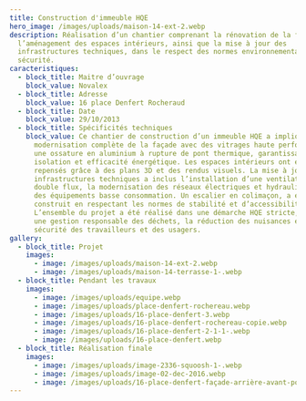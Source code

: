 ```yaml
---
title: Construction d'immeuble HQE
hero_image: /images/uploads/maison-14-ext-2.webp
description: Réalisation d’un chantier comprenant la rénovation de la façade,
  l’aménagement des espaces intérieurs, ainsi que la mise à jour des
  infrastructures techniques, dans le respect des normes environnementales et de
  sécurité.
caracteristiques:
  - block_title: Maitre d’ouvrage
    block_value: Novalex
  - block_title: Adresse
    block_value: 16 place Denfert Rocheraud
  - block_title: Date
    block_value: 29/10/2013
  - block_title: Spécificités techniques
    block_value: Ce chantier de construction d’un immeuble HQE a impliqué la
      modernisation complète de la façade avec des vitrages haute performance et
      une ossature en aluminium à rupture de pont thermique, garantissant
      isolation et efficacité énergétique. Les espaces intérieurs ont été
      repensés grâce à des plans 3D et des rendus visuels. La mise à jour des
      infrastructures techniques a inclus l’installation d’une ventilation
      double flux, la modernisation des réseaux électriques et hydrauliques avec
      des équipements basse consommation. Un escalier en colimaçon, a été
      construit en respectant les normes de stabilité et d’accessibilité.
      L’ensemble du projet a été réalisé dans une démarche HQE stricte, assurant
      une gestion responsable des déchets, la réduction des nuisances et la
      sécurité des travailleurs et des usagers.
gallery:
  - block_title: Projet
    images:
      - image: /images/uploads/maison-14-ext-2.webp
      - image: /images/uploads/maison-14-terrasse-1-.webp
  - block_title: Pendant les travaux
    images:
      - image: /images/uploads/equipe.webp
      - image: /images/uploads/place-denfert-rochereau.webp
      - image: /images/uploads/16-place-denfert-3.webp
      - image: /images/uploads/16-place-denfert-rochereau-copie.webp
      - image: /images/uploads/16-place-denfert-2-1-1-.webp
      - image: /images/uploads/16-place-denfert.webp
  - block_title: Réalisation finale
    images:
      - image: /images/uploads/image-2336-squoosh-1-.webp
      - image: /images/uploads/image-02-dec-2016.webp
      - image: /images/uploads/16-place-denfert-façade-arrière-avant-pose-persienne-.webp
---
```

